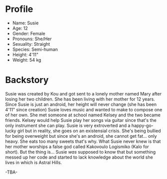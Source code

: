# Profile
- Name: Susie
- Age: 12
- Gender: Female
- Pronouns: She/Her
- Sexuality: Straight
- Species: Semi-human
- Height: 4'11"
- Weight: 54 kg

# Backstory

Susie was created by Kou and got sent to a lonely mother named Mary after losing her two children.
She has been living with her mother for 12 years.
Since Susie is just an android, her height will never change (she has been 4'11" since creation)
Susie loves music and wanted to make to compose one of her own.
She met someone at school named Kelsey and the two became friends.
Kelsey would help Susie play her songs via guitar since that's the only instrument she can play.
Susie is very extroverted and a happy-go-lucky girl but in reality, she goes on an existensial crisis.
She's being bullied for being overweight but since she's an android, she cannot get fat... only heavy.
She eats too many sweets that's why.
What Susie never knew is that her mother worships a false god called Kakovoulo Logismiko (Kalo for short).
But the thing is... Susie *was* supposed to know that but something messed up her code and started to lack knowledge about the world she lives in which is Astral Hills.

-TBA-
